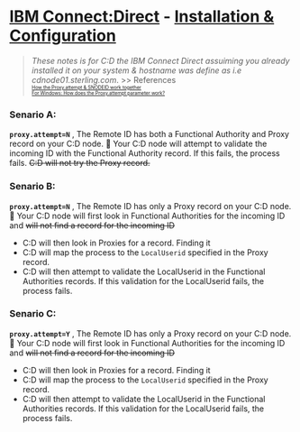 # [IBM Connect:Direct](https://www.ibm.com/docs/en/connect-direct/6.1.0?topic=connectdirect-v610-pdfs) - [Installation & Configuration](./CD.md)

   > _These notes is for C:D the IBM Connect Direct assuiming you already installed it on your system & hostname was define as i.e cdnode01.sterling.com_.
    >> References <br>
    <span style="font-size: 10px;">
    <sub> 
    [How the Proxy.attempt & SNODEID work together](https://www.ibm.com/support/pages/connectdirect-unix-how-proxyattempt-and-snodeid-parameters-work-together) </sub > <br>
    <sub> [For Windows: How does the Proxy.attempt parameter work?](https://www.ibm.com/support/pages/connectdirect-windows-how-does-proxyattempt-parameter-work-0)</sub>
    </span>
### Senario A: 
**`proxy.attempt=N`**
, The Remote ID has both a Functional Authority and Proxy record on your C:D node. 
🔗 Your C:D node will attempt to validate the incoming ID with the Functional Authority record. If this fails, the process fails. ~~C:D will not try the Proxy record.~~ 

### Senario B: 
**`proxy.attempt=N`**
, The Remote ID has only a Proxy record on your C:D node. <br>
🔗 Your C:D node will first look in Functional Authorities for the incoming ID and ~~will not find a record for the incoming ID~~
- C:D will then look in Proxies for a record. Finding it
- C:D will map the process to the `LocalUserid` specified in the Proxy record.
- C:D will then attempt to validate the LocalUserid in the Functional Authorities records. If this validation for the LocalUserid fails, the process fails.

### Senario C: 
**`proxy.attempt=Y`**
, The Remote ID has only a Proxy record on your C:D node.
🔗 Your C:D node will first look in Functional Authorities for the incoming ID and ~~will not find a record for the incoming ID~~
- C:D will then look in Proxies for a record. Finding it
- C:D will map the process to the `LocalUserid` specified in the Proxy record.
- C:D will then attempt to validate the LocalUserid in the Functional Authorities records. If this validation for the LocalUserid fails, the process fails.
